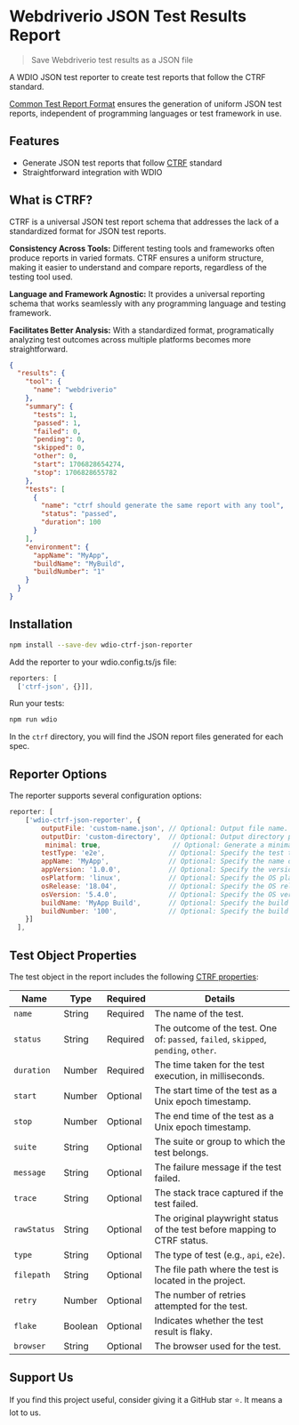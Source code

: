 # Webdriverio JSON Test Results Report

> Save Webdriverio test results as a JSON file

A WDIO JSON test reporter to create test reports that follow the CTRF standard.

[Common Test Report Format](https://ctrf.io) ensures the generation of uniform JSON test reports, independent of programming languages or test framework in use.

## Features

- Generate JSON test reports that follow [CTRF](https://ctrf.io) standard
- Straightforward integration with WDIO

## What is CTRF?

CTRF is a universal JSON test report schema that addresses the lack of a standardized format for JSON test reports.

**Consistency Across Tools:** Different testing tools and frameworks often produce reports in varied formats. CTRF ensures a uniform structure, making it easier to understand and compare reports, regardless of the testing tool used.

**Language and Framework Agnostic:** It provides a universal reporting schema that works seamlessly with any programming language and testing framework.

**Facilitates Better Analysis:** With a standardized format, programatically analyzing test outcomes across multiple platforms becomes more straightforward.

```json
{
  "results": {
    "tool": {
      "name": "webdriverio"
    },
    "summary": {
      "tests": 1,
      "passed": 1,
      "failed": 0,
      "pending": 0,
      "skipped": 0,
      "other": 0,
      "start": 1706828654274,
      "stop": 1706828655782
    },
    "tests": [
      {
        "name": "ctrf should generate the same report with any tool",
        "status": "passed",
        "duration": 100
      }
    ],
    "environment": {
      "appName": "MyApp",
      "buildName": "MyBuild",
      "buildNumber": "1"
    }
  }
}
```

## Installation

```bash
npm install --save-dev wdio-ctrf-json-reporter
```

Add the reporter to your wdio.config.ts/js file:

```javascript
reporters: [
  ['ctrf-json', {}]],
```

Run your tests:

```bash
npm run wdio
```

In the `ctrf` directory, you will find the JSON report files generated for each spec.

## Reporter Options

The reporter supports several configuration options:

```javascript
reporter: [
    ['wdio-ctrf-json-reporter', {
        outputFile: 'custom-name.json', // Optional: Output file name. Defaults to 'ctrf-report.json'.
        outputDir: 'custom-directory',  // Optional: Output directory path. Defaults to 'ctrf'.
         minimal: true,                  // Optional: Generate a minimal report. Defaults to 'false'. Overrides screenshot and testType when set to true
        testType: 'e2e',                // Optional: Specify the test type (e.g., 'api', 'e2e'). Defaults to 'e2e'.
        appName: 'MyApp',               // Optional: Specify the name of the application under test.
        appVersion: '1.0.0',            // Optional: Specify the version of the application under test.
        osPlatform: 'linux',            // Optional: Specify the OS platform.
        osRelease: '18.04',             // Optional: Specify the OS release version.
        osVersion: '5.4.0',             // Optional: Specify the OS version.
        buildName: 'MyApp Build',       // Optional: Specify the build name.
        buildNumber: '100',             // Optional: Specify the build number.
    }]
  ],
```

## Test Object Properties

The test object in the report includes the following [CTRF properties](https://ctrf.io/docs/schema/test):

| Name        | Type    | Required | Details                                                                             |
| ----------- | ------- | -------- | ----------------------------------------------------------------------------------- |
| `name`      | String  | Required | The name of the test.                                                               |
| `status`    | String  | Required | The outcome of the test. One of: `passed`, `failed`, `skipped`, `pending`, `other`. |
| `duration`  | Number  | Required | The time taken for the test execution, in milliseconds.                             |
| `start`     | Number  | Optional | The start time of the test as a Unix epoch timestamp.                               |
| `stop`      | Number  | Optional | The end time of the test as a Unix epoch timestamp.                                 |
| `suite`     | String  | Optional | The suite or group to which the test belongs.                                       |
| `message`   | String  | Optional | The failure message if the test failed.                                             |
| `trace`     | String  | Optional | The stack trace captured if the test failed.                                        |
| `rawStatus` | String  | Optional | The original playwright status of the test before mapping to CTRF status.           |
| `type`      | String  | Optional | The type of test (e.g., `api`, `e2e`).                                              |
| `filepath`  | String  | Optional | The file path where the test is located in the project.                             |
| `retry`     | Number  | Optional | The number of retries attempted for the test.                                       |
| `flake`     | Boolean | Optional | Indicates whether the test result is flaky.                                         |
| `browser`   | String  | Optional | The browser used for the test.                                                      |

## Support Us

If you find this project useful, consider giving it a GitHub star ⭐. It means a lot to us.
